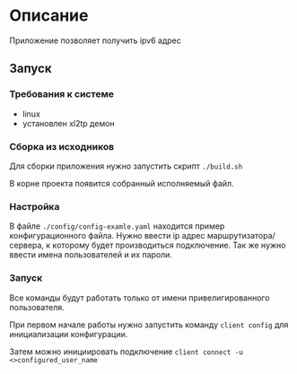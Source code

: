 # Описание
Приложение позволяет получить ipv6 адрес

## Запуск
### Требования к системе
- linux
- установлен xl2tp демон

### Сборка из исходников
Для сборки приложения нужно запустить скрипт `./build.sh`

В корне проекта появится собранный исполняемый файл.

### Настройка
В файле `./config/config-examle.yaml` находится пример конфигурационного файла. Нужно ввести ip адрес маршрутизатора/сервера, к которому будет производиться подключение.
Так же нужно ввести имена пользователей и их пароли.

### Запуск
Все команды будут работать только от имени привелигированного пользователя.

При первом начале работы нужно запустить команду `client config` для инициализации конфигурации.

Затем можно инициировать подключение `client connect -u <>configured_user_name`

